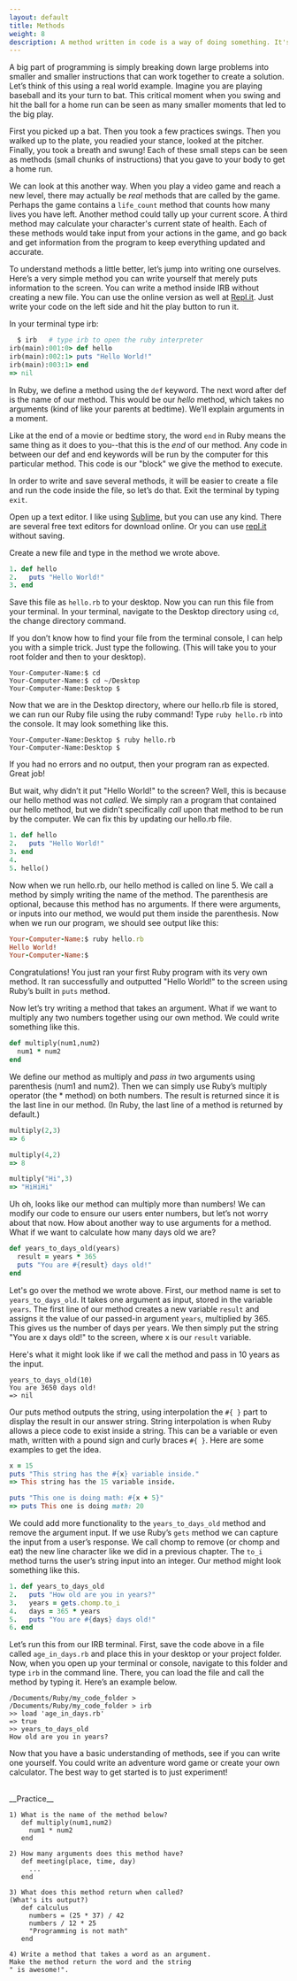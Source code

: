 ```yaml
---
layout: default
title: Methods
weight: 8
description: A method written in code is a way of doing something. It's a small function or chore. Many methods put together essentially make up a full program.
---
```


A big part of programming is simply breaking down large problems into smaller and smaller instructions that can work together to create a solution. Let’s think of this using a real world example. Imagine you are playing baseball and its your turn to bat. This critical moment when you swing and hit the ball for a home run can be seen as many smaller moments that led to the big play.

First you picked up a bat. Then you took a few practices swings. Then you walked up to the plate, you readied your stance, looked at the pitcher. Finally, you took a breath and swung! Each of these small steps can be seen as methods (small chunks of instructions) that you gave to your body to get a home run.

We can look at this another way. When you play a video game and reach a new level, there may actually be _real_ methods that are called by the game. Perhaps the game contains a `life_count` method that counts how many lives you have left. Another method could tally up your current score. A third method may calculate your character's current state of health. Each of these methods would take input from your actions in the game, and go back and get information from the program to keep everything updated and accurate.

To understand methods a little better, let’s jump into writing one ourselves. Here’s a very simple method you can write yourself that merely puts information to the screen. You can write a method inside IRB without creating a new file. You can use the online version as well at <a href="http://repl.it/languages/Ruby" target="_blank">Repl.it</a>. Just write your code on the left side and hit the play button to run it.

In your terminal type irb:

```ruby
  $ irb   # type irb to open the ruby interpreter
irb(main):001:0> def hello
irb(main):002:1> puts "Hello World!"
irb(main):003:1> end
=> nil
```

In Ruby, we define a method using the `def` keyword. The next word after def is the name of our method. This would be our _hello_ method, which takes no arguments (kind of like your parents at bedtime). We’ll explain arguments in a moment.

Like at the end of a movie or bedtime story, the word `end` in Ruby means the same thing as it does to you--that this is the _end_ of our method. Any code in between our def and end keywords will be run by the computer for this particular method. This code is our "block" we give the method to execute.

In order to write and save several methods, it will be easier to create a file and run the code inside the file, so let’s do that. Exit the terminal by typing `exit`.

Open up a text editor. I like using <a href="http://www.sublimetext.com/" target="_blank">Sublime</a>, but you can use any kind. There are several free text editors for download online. Or you can use <a href="http://repl.it/languages/Ruby" target="_blank">repl.it</a> without saving.

Create a new file and type in the method we wrote above.

```ruby
1. def hello
2.   puts "Hello World!"
3. end
```

Save this file as `hello.rb` to your desktop. Now you can run this file from your terminal. In your terminal, navigate to the Desktop directory using `cd`, the change directory command.

If you don’t know how to find your file from the terminal console, I can help you with a simple trick. Just type the following. (This will take you to your root folder and then to your desktop).

```
Your-Computer-Name:$ cd
Your-Computer-Name:$ cd ~/Desktop
Your-Computer-Name:Desktop $
```

Now that we are in the Desktop directory, where our hello.rb file is stored, we can run our Ruby file using the ruby command! Type `ruby hello.rb` into the console. It may look something like this.

```
Your-Computer-Name:Desktop $ ruby hello.rb
Your-Computer-Name:Desktop $
```

If you had no errors and no output, then your program ran as expected. Great job!

But wait, why didn’t it put "Hello World!" to the screen? Well, this is because our hello method was not _called_. We simply ran a program that contained our hello method, but we didn’t specifically _call_ upon that method to be run by the computer. We can fix this by updating our hello.rb file.

```ruby
1. def hello
2.   puts "Hello World!"
3. end
4.
5. hello()
```

Now when we run hello.rb, our hello method is called on line 5. We call a method by simply writing the name of the method. The parenthesis are optional, because this method has no arguments. If there were arguments, or inputs into our method, we would put them inside the parenthesis. Now when we run our program, we should see output like this:

```ruby
Your-Computer-Name:$ ruby hello.rb
Hello World!
Your-Computer-Name:$
```

Congratulations! You just ran your first Ruby program with its very own method. It ran successfully and outputted "Hello World!" to the screen using Ruby’s built in `puts` method.

Now let’s try writing a method that takes an argument. What if we want to multiply any two numbers together using our own method. We could write something like this.

```ruby
def multiply(num1,num2)
  num1 * num2
end
```

We define our method as multiply and _pass in_ two arguments using parenthesis (num1 and num2). Then we can simply use Ruby’s multiply operator (the * method) on both numbers. The result is returned since it is the last line in our method. (In Ruby, the last line of a method is returned by default.)

```ruby
multiply(2,3)
=> 6

multiply(4,2)
=> 8

multiply("Hi",3)
=> "HiHiHi"
```

Uh oh, looks like our method can multiply more than numbers! We can modify our code to ensure our users enter numbers, but let’s not worry about that now. How about another way to use arguments for a method. What if we want to calculate how many days old we are?

```ruby
def years_to_days_old(years)
  result = years * 365
  puts "You are #{result} days old!"
end
```

Let's go over the method we wrote above. First, our method name is set to `years_to_days_old`. It takes one argument as input, stored in the variable `years`. The first line of our method creates a new variable `result` and assigns it the value of our passed-in argument `years`, multiplied by 365. This gives us the number of days per years. We then simply put the string "You are x days old!" to the screen, where x is our `result` variable.

Here's what it might look like if we call the method and pass in 10 years as the input.

```
years_to_days_old(10)
You are 3650 days old!
=> nil
```

Our puts method outputs the string, using interpolation the `#{ }` part to display the result in our answer string. String interpolation is when Ruby allows a piece code to exist inside a string. This can be a variable or even math, written with a pound sign and curly braces `#{ }`. Here are some examples to get the idea.

```ruby
x = 15
puts "This string has the #{x} variable inside."
=> This string has the 15 variable inside.

puts "This one is doing math: #{x + 5}"
=> puts This one is doing math: 20
```

We could add more functionality to the `years_to_days_old` method and remove the argument input. If we use Ruby’s `gets` method we can capture the input from a user’s response. We call chomp to remove (or chomp and eat) the new line character like we did in a previous chapter. The `to_i` method turns the user’s string input into an integer. Our method might look something like this.

```ruby
1. def years_to_days_old
2.   puts "How old are you in years?"
3.   years = gets.chomp.to_i
4.   days = 365 * years
5.   puts "You are #{days} days old!"
6. end
```

Let’s run this from our IRB terminal. First, save the code above in a file called `age_in_days.rb` and place this in your desktop or your project folder. Now, when you open up your terminal or console, navigate to this folder and type `irb` in the command line. There, you can load the file and call the method by typing it. Here’s an example below.

```
/Documents/Ruby/my_code_folder >
/Documents/Ruby/my_code_folder > irb
>> load 'age_in_days.rb'
=> true
>> years_to_days_old
How old are you in years?
```

Now that you have a basic understanding of methods, see if you can write one yourself. You could write an adventure word game or create your own calculator. The best way to get started is to just experiment!

<br />
__Practice__

```
1) What is the name of the method below?
   def multiply(num1,num2)
     num1 * num2
   end

2) How many arguments does this method have?
   def meeting(place, time, day)
     ...
   end

3) What does this method return when called?
(What's its output?)
   def calculus
     numbers = (25 * 37) / 42
     numbers / 12 * 25
     "Programming is not math"
   end

4) Write a method that takes a word as an argument.
Make the method return the word and the string
" is awesome!".
```
